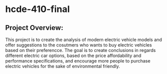 # hcde-410-final

## Project Overview:
This project is to create the analysis of modern electric vehicle models and offer suggestions to the cosutmers who wants to buy electric vehicles based on their preferencce. The goal is to create conclusions in regards different electric car options, based on the price affordability and performance specifications, and encourage more people to purchase electric vehicles for the sake of environmental friendly.